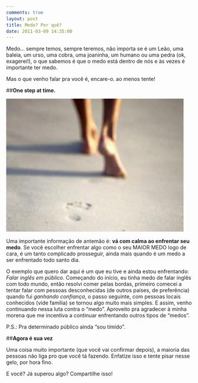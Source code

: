 ```yaml
---
comments: true
layout: post
title: Medo? Por quê?
date: 2011-03-09 14:35:00
---
```


Medo… sempre temos, sempre teremos, não importa se é um Leão, uma baleia, um urso, uma cobra, uma joaninha, um humano ou uma pedra (ok, exagerei!), o que sabemos é que o medo está dentro de nós e às vezes é importante ter medo.

Mas o que venho falar pra você é, encare-o. ao menos tente!

##<b>One step at time.</b>

<img src="/img/posts/passos.jpg">

Uma importante informação de antemão é: <b>vá com calma ao enfrentar seu medo</b>. Se você escolher enfrentar algo como o seu MAIOR MEDO logo de cara, é um tanto complicado prosseguir, ainda mais quando é um medo a ser enfrentado todo santo dia.

O exemplo que quero dar aqui é um que eu tive e ainda estou enfrentando: <i>Falar inglês em público</i>.
Começando do início, eu tinha medo de falar inglês com todo mundo, então resolvi comer pelas bordas, primeiro comecei a tentar falar com pessoas desconhecidas (de outros países, de preferência) quando fui <i>ganhando confiança</i>, o passo seguinte, com pessoas locais conhecidos (vide família) se tornou algo muito mais simples. E assim, venho continuando nessa luta contra o “medo”. Aproveito pra agradecer à minha morena que me incentiva a continuar enfrentando outros tipos de “medos”.

P.S.: Pra determinado público ainda “sou tímido”.

##<b>Agora é sua vez</b>

Uma coisa muito importante (que você vai confirmar depois), a maioria das pessoas não liga pro que você tá fazendo. Enfatize isso e tente pisar nesse gelo, por hora fino.

E você? Já superou algo? Compartilhe isso!